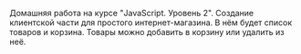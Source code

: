 Домашняя работа на курсе "JavaScript. Уровень 2". Создание клиентской части для простого интернет-магазина. В нём будет список товаров и корзина. Товары можно добавить в корзину или удалить из неё.
